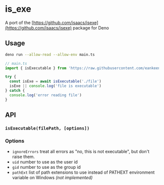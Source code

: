# is_exe

A port of the [https://github.com/isaacs/isexe](https://github.com/isaacs/isexe) package for Deno

## Usage

```sh
deno run --allow-read --allow-env main.ts
```

```js
// main.ts
import { isExecutable } from 'https://raw.githubusercontent.com/eankeen/is_exe/master/mod.ts'

try {
  const isExe = await isExecutable('./file')
  isExe || console.log('file is executable')
} catch {
  console.log('error reading file')
}
```

## API

### `isExecutable(filePath, [options])`

### Options

- `ignoreErrors` treat all errors as "no, this is not executable", but don't raise them.
- `uid` number to use as the user id
- `gid` number to use as the group id
- `pathExt` list of path extensions to use instead of PATHEXT environment variable on Windows *(not implemented)*
